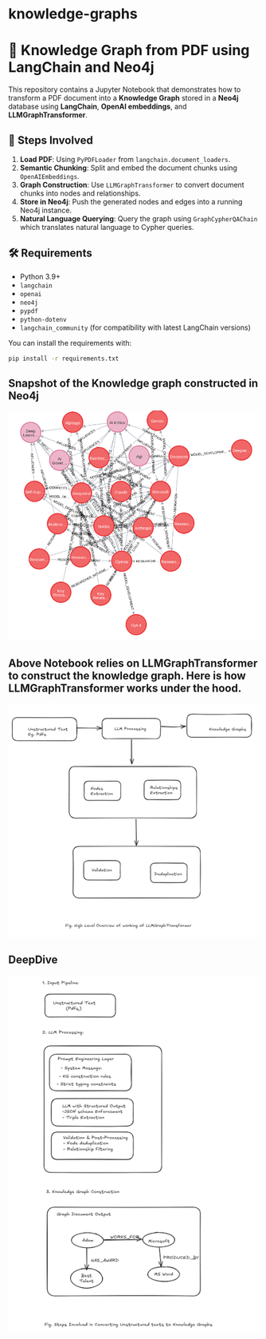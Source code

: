 # knowledge-graphs
# 🧠 Knowledge Graph from PDF using LangChain and Neo4j

This repository contains a Jupyter Notebook that demonstrates how to transform a PDF document into a **Knowledge Graph** stored in a **Neo4j** database using **LangChain**, **OpenAI embeddings**, and **LLMGraphTransformer**.

## 📜 Steps Involved

1. **Load PDF**: Using `PyPDFLoader` from `langchain.document_loaders`.
2. **Semantic Chunking**: Split and embed the document chunks using `OpenAIEmbeddings`.
3. **Graph Construction**: Use `LLMGraphTransformer` to convert document chunks into nodes and relationships.
4. **Store in Neo4j**: Push the generated nodes and edges into a running Neo4j instance.
5. **Natural Language Querying**: Query the graph using `GraphCypherQAChain` which translates natural language to Cypher queries.

## 🛠️ Requirements

- Python 3.9+
- `langchain`
- `openai`
- `neo4j`
- `pypdf`
- `python-dotenv`
- `langchain_community` (for compatibility with latest LangChain versions)

You can install the requirements with:

```bash
pip install -r requirements.txt
```

## Snapshot of the Knowledge graph constructed in Neo4j
![image](./images/graph.png)


## Above Notebook relies on LLMGraphTransformer to construct the knowledge graph. Here is how LLMGraphTransformer works under the hood.

![image](./images/high_level_diagram.png)

## DeepDive 
![image](./images/working.png)




